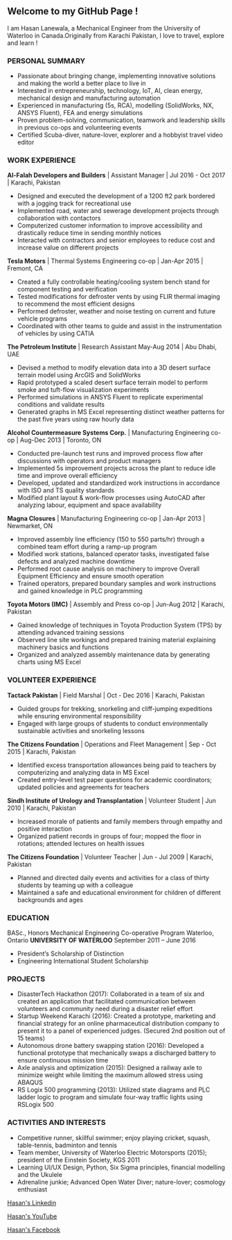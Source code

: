 ## Welcome to my GitHub Page ! 

I am Hasan Lanewala, a Mechanical Engineer from the University of Waterloo in Canada.Originally from Karachi Pakistan, I love to travel, explore and learn ! 


### PERSONAL SUMMARY
- Passionate about bringing change, implementing innovative solutions and making the world a better place to live in
- Interested in entrepreneurship, technology, IoT, AI, clean energy, mechanical design and manufacturing automation
-	Experienced in manufacturing (5s, RCA), modelling (SolidWorks, NX, ANSYS Fluent), FEA and energy simulations
- Proven problem-solving, communication, teamwork and leadership skills in previous co-ops and volunteering events
- Certified Scuba-diver, nature-lover, explorer and a hobbyist travel video editor


### WORK EXPERIENCE
**Al-Falah Developers and Builders** | Assistant Manager | Jul 2016 - Oct 2017 | Karachi, Pakistan
- Designed and executed the development of a 1200 ft2 park bordered with a jogging track for recreational use
- Implemented road, water and sewerage development projects through collaboration with contactors 
-	Computerized customer information to improve accessibility and drastically reduce time in sending monthly notices
-	Interacted with contractors and senior employees to reduce cost and increase value on different projects

**Tesla Motors** | Thermal Systems Engineering co-op |	Jan-Apr 2015 | Fremont, CA
- Created a fully controllable heating/cooling system bench stand for component testing and verification
-	Tested modifications for defroster vents by using FLIR thermal imaging to recommend the most efficient designs
-	Performed defroster, weather and noise testing on current and future vehicle programs
-	Coordinated with other teams to guide and assist in the instrumentation of vehicles by using CATIA

**The Petroleum Institute** | Research Assistant	May-Aug 2014 | Abu Dhabi, UAE
-	Devised a method to modify elevation data into a 3D desert surface terrain model using ArcGIS and SolidWorks
-	Rapid prototyped a scaled desert surface terrain model to perform smoke and tuft-flow visualization experiments 
-	Performed simulations in ANSYS Fluent to replicate experimental conditions and validate results
-	Generated graphs in MS Excel representing distinct weather patterns for the past five years using raw hourly data

**Alcohol Countermeasure Systems Corp.**  | Manufacturing Engineering co-op	| Aug-Dec 2013 | Toronto, ON
-	Conducted pre-launch test runs and improved process flow after discussions with operators and product managers
-	Implemented 5s improvement projects across the plant to reduce idle time and improve overall efficiency
-	Developed, updated and standardized work instructions in accordance with ISO and TS quality standards
-	Modified plant layout & work-flow processes using AutoCAD after analyzing labour, equipment and space availability

**Magna Closures** | Manufacturing Engineering co-op |	Jan-Apr 2013 | Newmarket, ON
-	Improved assembly line efficiency (150 to 550 parts/hr) through a combined team effort during a ramp-up program
-	Modified work stations, balanced operator tasks, investigated false defects and analyzed machine downtime
-	Performed root cause analysis on machinery to improve Overall Equipment Efficiency and ensure smooth operation
-	Trained operators, prepared boundary samples and work instructions and gained knowledge in PLC programming 

**Toyota Motors (IMC)** | Assembly and Press co-op	| Jun-Aug 2012 | Karachi, Pakistan
-	Gained knowledge of techniques in Toyota Production System (TPS) by attending advanced training sessions 
-	Observed line site workings and prepared training material explaining machinery basics and functions
-	Organized and analyzed assembly maintenance data by generating charts using MS Excel


### VOLUNTEER EXPERIENCE

**Tactack Pakistan** | Field Marshal |	Oct - Dec 2016 | Karachi, Pakistan
-	Guided groups for trekking, snorkeling and cliff-jumping expeditions while ensuring environmental responsibility
-	Engaged with large groups of students to conduct environmentally sustainable activities and snorkeling lessons

**The Citizens Foundation** | Operations and Fleet Management	| Sep - Oct 2015 | Karachi, Pakistan
-	Identified excess transportation allowances being paid to teachers by computerizing and analyzing data in MS Excel 
-	Created entry-level test paper questions for academic coordinators; updated policies and agreements for teachers

**Sindh Institute of Urology and Transplantation** | Volunteer Student	| Jun 2010 | Karachi, Pakistan
-	Increased morale of patients and family members through empathy and positive interaction
-	Organized patient records in groups of four; mopped the floor in rotations; attended lectures on health issues

**The Citizens Foundation** | Volunteer Teacher |	Jun - Jul 2009 | Karachi, Pakistan
-	Planned and directed daily events and activities for a class of thirty students by teaming up with a colleague
-	Maintained a safe and educational environment for children of different backgrounds and ages


### EDUCATION

BASc., Honors Mechanical Engineering Co-operative Program	Waterloo, Ontario
**UNIVERSITY OF WATERLOO**	September 2011 – June 2016
-	President’s Scholarship of Distinction
-	Engineering International Student Scholarship


### PROJECTS

-	DisasterTech Hackathon (2017): Collaborated in a team of six and created an application that facilitated communication between volunteers and community need during a disaster relief effort
-	Startup Weekend Karachi (2016): Created a prototype, marketing and financial strategy for an online pharmaceutical distribution company to present it to a panel of experienced judges. (Secured 2nd position out of 15 teams)
-	Autonomous drone battery swapping station (2016): Developed a functional prototype that mechanically swaps a discharged battery to ensure continuous mission time
-	Axle analysis and optimization (2015): Designed a railway axle to minimize weight while limiting the maximum allowed stress using ABAQUS
-	RS Logix 500 programming (2013): Utilized state diagrams and PLC ladder logic to program and simulate four-way traffic lights using RSLogix 500


### ACTIVITIES AND INTERESTS
-	Competitive runner, skillful swimmer; enjoy playing cricket, squash, table-tennis, badminton and tennis
-	Team member, University of Waterloo Electric Motorsports (2015); president of the Einstein Society, KGS 2011
-	Learning UI/UX Design, Python, Six Sigma principles, financial modelling and the Ukulele
-	Adrenaline junkie; Advanced Open Water Diver; nature-lover; cosmology enthusiast 


[Hasan's Linkedin](https://ca.linkedin.com/in/hlanewala)

[Hasan's YouTube](https://www.youtube.com/user/TheHasanlanewala)

[Hasan's Facebook](https://www.facebook.com/hassan.lanewala)
